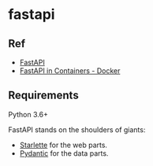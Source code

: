 # fastapi

## Ref
- [FastAPI](https://fastapi.tiangolo.com/)
- [FastAPI in Containers - Docker](https://fastapi.tiangolo.com/deployment/docker/)

## Requirements

Python 3.6+

FastAPI stands on the shoulders of giants:

* <a href="https://www.starlette.io/" class="external-link" target="_blank">Starlette</a> for the web parts.
* <a href="https://pydantic-docs.helpmanual.io/" class="external-link" target="_blank">Pydantic</a> for the data parts.